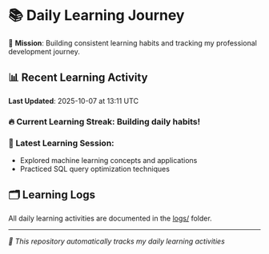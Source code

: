 # 📚 Daily Learning Journey

🎯 **Mission**: Building consistent learning habits and tracking my professional development journey.

## 📊 Recent Learning Activity

**Last Updated**: 2025-10-07 at 13:11 UTC

### 🔥 Current Learning Streak: Building daily habits!

### 📝 Latest Learning Session:
- Explored machine learning concepts and applications
- Practiced SQL query optimization techniques

## 🗂️ Learning Logs

All daily learning activities are documented in the [logs/](./logs/) folder.

---
*🤖 This repository automatically tracks my daily learning activities*
